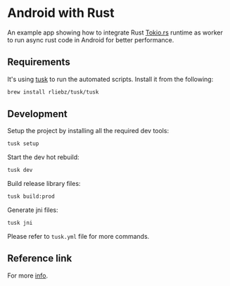 # Android with Rust

An example app showing how to integrate Rust [Tokio.rs](https://tokio.rs/) runtime as worker to run async rust code in Android for better performance.

## Requirements

It's using [tusk](https://github.com/rliebz/tusk) to run the automated scripts. Install it from the following:

```sh
brew install rliebz/tusk/tusk
```

## Development

Setup the project by installing all the required dev tools:

```sh
tusk setup
```

Start the dev hot rebuild:

```sh
tusk dev
```

Build release library files:

```sh
tusk build:prod
```

Generate jni files:

```sh
tusk jni
```

Please refer to `tusk.yml` file for more commands.

## Reference link

For more [info](https://medium.com/visly/rust-on-android-19f34a2fb43).
